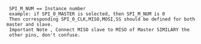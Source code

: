      SPI_M_NUM == Instance number
     example: if SPI_0_MASTER is selected, then SPI_M_NUM is 0
     Then corresponding SPI_0_CLK,MISO,MOSI,SS should be defined for both master and slave.
     Important Note , Connect MISO slave to MISO of Master SIMILARY the
     other pins, don't confuse.

